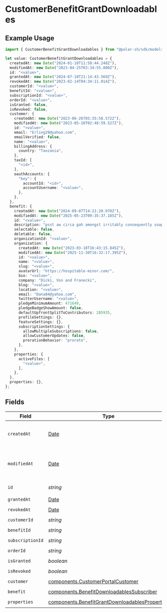 # CustomerBenefitGrantDownloadables

## Example Usage

```typescript
import { CustomerBenefitGrantDownloadables } from "@polar-sh/sdk/models/components/customerbenefitgrantdownloadables.js";

let value: CustomerBenefitGrantDownloadables = {
  createdAt: new Date("2024-01-10T11:58:44.248Z"),
  modifiedAt: new Date("2023-04-25T03:34:55.800Z"),
  id: "<value>",
  grantedAt: new Date("2024-07-10T21:14:43.569Z"),
  revokedAt: new Date("2023-02-14T04:34:11.014Z"),
  customerId: "<value>",
  benefitId: "<value>",
  subscriptionId: "<value>",
  orderId: "<value>",
  isGranted: false,
  isRevoked: false,
  customer: {
    createdAt: new Date("2023-06-26T05:35:58.572Z"),
    modifiedAt: new Date("2023-05-26T02:48:59.527Z"),
    id: "<value>",
    email: "Erling29@yahoo.com",
    emailVerified: false,
    name: "<value>",
    billingAddress: {
      country: "Tanzania",
    },
    taxId: [
      "<id>",
    ],
    oauthAccounts: {
      "key": {
        accountId: "<id>",
        accountUsername: "<value>",
      },
    },
  },
  benefit: {
    createdAt: new Date("2024-09-07T14:21:20.970Z"),
    modifiedAt: new Date("2025-05-23T09:35:37.185Z"),
    id: "<value>",
    description: "psst aw circa gah amongst irritably consequently soap rule",
    selectable: false,
    deletable: false,
    organizationId: "<value>",
    organization: {
      createdAt: new Date("2023-03-18T16:43:15.845Z"),
      modifiedAt: new Date("2025-11-30T16:32:17.395Z"),
      id: "<value>",
      name: "<value>",
      slug: "<value>",
      avatarUrl: "https://hospitable-minor.com/",
      bio: "<value>",
      company: "Dicki, Von and Franecki",
      blog: "<value>",
      location: "<value>",
      email: "Dana84@yahoo.com",
      twitterUsername: "<value>",
      pledgeMinimumAmount: 471649,
      pledgeBadgeShowAmount: false,
      defaultUpfrontSplitToContributors: 285935,
      profileSettings: {},
      featureSettings: {},
      subscriptionSettings: {
        allowMultipleSubscriptions: false,
        allowCustomerUpdates: false,
        prorationBehavior: "prorate",
      },
    },
    properties: {
      activeFiles: [
        "<value>",
      ],
    },
  },
  properties: {},
};
```

## Fields

| Field                                                                                                            | Type                                                                                                             | Required                                                                                                         | Description                                                                                                      |
| ---------------------------------------------------------------------------------------------------------------- | ---------------------------------------------------------------------------------------------------------------- | ---------------------------------------------------------------------------------------------------------------- | ---------------------------------------------------------------------------------------------------------------- |
| `createdAt`                                                                                                      | [Date](https://developer.mozilla.org/en-US/docs/Web/JavaScript/Reference/Global_Objects/Date)                    | :heavy_check_mark:                                                                                               | Creation timestamp of the object.                                                                                |
| `modifiedAt`                                                                                                     | [Date](https://developer.mozilla.org/en-US/docs/Web/JavaScript/Reference/Global_Objects/Date)                    | :heavy_check_mark:                                                                                               | Last modification timestamp of the object.                                                                       |
| `id`                                                                                                             | *string*                                                                                                         | :heavy_check_mark:                                                                                               | The ID of the object.                                                                                            |
| `grantedAt`                                                                                                      | [Date](https://developer.mozilla.org/en-US/docs/Web/JavaScript/Reference/Global_Objects/Date)                    | :heavy_check_mark:                                                                                               | N/A                                                                                                              |
| `revokedAt`                                                                                                      | [Date](https://developer.mozilla.org/en-US/docs/Web/JavaScript/Reference/Global_Objects/Date)                    | :heavy_check_mark:                                                                                               | N/A                                                                                                              |
| `customerId`                                                                                                     | *string*                                                                                                         | :heavy_check_mark:                                                                                               | N/A                                                                                                              |
| `benefitId`                                                                                                      | *string*                                                                                                         | :heavy_check_mark:                                                                                               | N/A                                                                                                              |
| `subscriptionId`                                                                                                 | *string*                                                                                                         | :heavy_check_mark:                                                                                               | N/A                                                                                                              |
| `orderId`                                                                                                        | *string*                                                                                                         | :heavy_check_mark:                                                                                               | N/A                                                                                                              |
| `isGranted`                                                                                                      | *boolean*                                                                                                        | :heavy_check_mark:                                                                                               | N/A                                                                                                              |
| `isRevoked`                                                                                                      | *boolean*                                                                                                        | :heavy_check_mark:                                                                                               | N/A                                                                                                              |
| `customer`                                                                                                       | [components.CustomerPortalCustomer](../../models/components/customerportalcustomer.md)                           | :heavy_check_mark:                                                                                               | N/A                                                                                                              |
| `benefit`                                                                                                        | [components.BenefitDownloadablesSubscriber](../../models/components/benefitdownloadablessubscriber.md)           | :heavy_check_mark:                                                                                               | N/A                                                                                                              |
| `properties`                                                                                                     | [components.BenefitGrantDownloadablesProperties](../../models/components/benefitgrantdownloadablesproperties.md) | :heavy_check_mark:                                                                                               | N/A                                                                                                              |